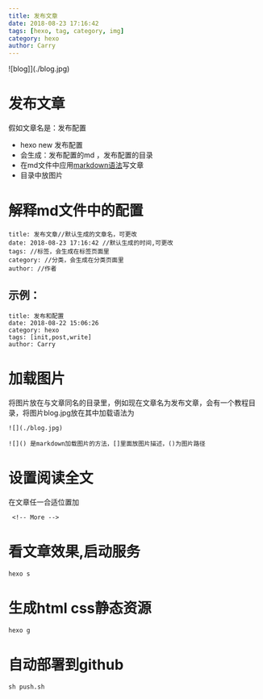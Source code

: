 ```yaml
---
title: 发布文章
date: 2018-08-23 17:16:42
tags: [hexo, tag, category, img]
category: hexo
author: Carry
---
```

![blog]](./blog.jpg)

<!-- More -->

# 发布文章
假如文章名是：发布配置
* hexo new 发布配置
* 会生成：发布配置的md ，发布配置的目录
* 在md文件中应用[markdown语法](http://www.markdown.cn/)写文章
* 目录中放图片

# 解释md文件中的配置

```
title: 发布文章//默认生成的文章名，可更改
date: 2018-08-23 17:16:42 //默认生成的时间,可更改
tags: //标签，会生成在标签页面里
category: //分类，会生成在分类页面里
author: //作者
```
## 示例：
```
title: 发布和配置
date: 2018-08-22 15:06:26
category: hexo
tags: [init,post,write]
author: Carry

```

# 加载图片
将图片放在与文章同名的目录里，例如现在文章名为发布文章，会有一个教程目录，将图片blog.jpg放在其中加载语法为

```
![](./blog.jpg)

![]() 是markdown加载图片的方法，[]里面放图片描述，()为图片路径
```

# 设置阅读全文

在文章任一合适位置加
```
 <!-- More -->
```
# 看文章效果,启动服务
```
hexo s
```
# 生成html css静态资源

```
hexo g
```

# 自动部署到github

```
sh push.sh
```